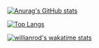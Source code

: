 [![Anurag's GitHub stats](https://github-readme-stats.vercel.app/api?username=venraij)](https://github.com/anuraghazra/github-readme-stats)

[![Top Langs](https://github-readme-stats.vercel.app/api/top-langs/?username=venraij)](https://github.com/anuraghazra/github-readme-stats)

[![willianrod's wakatime stats](https://github-readme-stats.vercel.app/api/wakatime?username=venraij)](https://github.com/anuraghazra/github-readme-stats)

